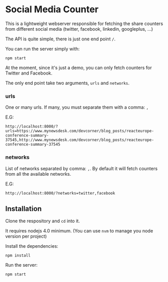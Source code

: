 # Social Media Counter

This is a lightweight webserver responsible for fetching the share counters from
different social media (twitter, facebook, linkedin, googleplus, ...)

The API is quite simple, there is just one end point `/`.

You can run the server simply with:
```
npm start
```

At the moment, since it's just a demo, you can only fetch counters for Twitter
and Facebook.

The only end point take two arguments, `urls` and `networks`.

### urls

One or many urls. If many, you must separate them with a comma: `,`

E.G:
```
http://localhost:8000/?urls=https://www.mynewsdesk.com/devcorner/blog_posts/reacteurope-conference-summary-37545,http://www.mynewsdesk.com/devcorner/blog_posts/reacteurope-conference-summary-37545
```

### networks

List of networks separated by comma: `,`. By default it will fetch counters from all the available
networks.

E.G:
```
http://localhost:8000/?networks=twitter,facebook
```

## Installation

Clone the respository and `cd` into it.

It requires nodejs 4.0 minimum. (You can use `nvm` to manage you node version
per project)

Install the dependencies:
```
npm install
```

Run the server:
```
npm start
```
